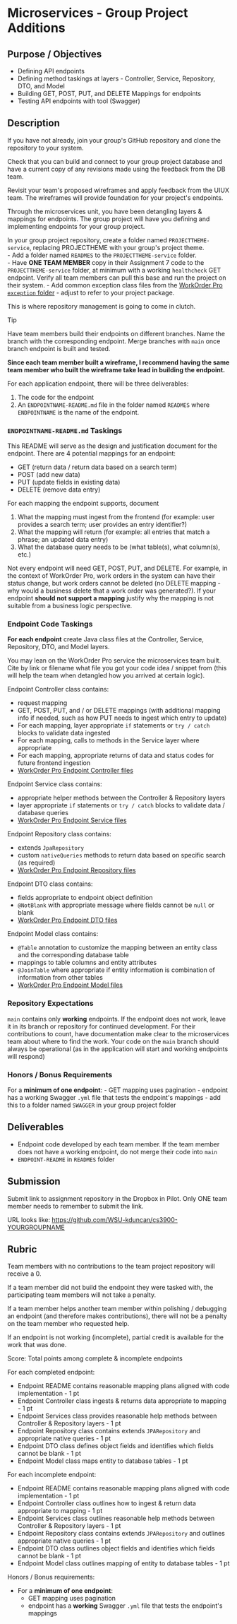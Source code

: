 # Microservices - Group Project Additions

## Purpose / Objectives

- Defining API endpoints
- Defining method taskings at layers - Controller, Service, Repository, DTO, and Model
- Building GET, POST, PUT, and DELETE Mappings for endpoints
- Testing API endpoints with tool (Swagger)

## Description

If you have not already, join your group's GitHub repository and clone the repository to your system.

Check that you can build and connect to your group project database and have a current copy of any revisions made using the feedback from the DB team.

Revisit your team's proposed wireframes and apply feedback from the UIUX team.  The wireframes will provide foundation for your project's endpoints.

Through the microservices unit, you have been detangling layers & mappings for endpoints.  The group project will have you defining and implementing endpoints for your group project.

In your group project repository, create a folder named `PROJECTTHEME-service`, replacing PROJECTHEME with your group's project theme.  
    - Add a folder named `READMES` to the `PROJECTTHEME-service` folder.  
    - Have **ONE TEAM MEMBER** copy in their Assignment 7 code to the `PROJECTTHEME-service` folder, at minimum with a working `healthcheck` GET endpoint.  Verify all team members can pull this base and run the project on their system.
    - Add common exception class files from the [WorkOrder Pro `exception` folder](https://github.com/pattonsgirl/CS3900-AppSoftwareDev/tree/main/Microservices/work-order-pro-service/src/main/java/com/wsu/workorderproservice/exception) - adjust to refer to your project package.

This is where repository management is going to come in clutch.
> [!TIP] 
> Have team members build their endpoints on different branches.  Name the branch with the corresponding endpoint.  Merge branches with `main` once branch endpoint is built and tested.

**Since each team member built a wireframe, I recommend having the same team member who built the wireframe take lead in building the endpoint.**

For each application endpoint, there will be three deliverables:
1. The code for the endpoint
2. An `ENDPOINTNAME-README.md` file in the folder named `READMES` where `ENDPOINTNAME` is the name of the endpoint.

### `ENDPOINTNAME-README.md` Taskings

This README will serve as the design and justification document for the endpoint.  There are 4 potential mappings for an endpoint:
- GET (return data / return data based on a search term)
- POST (add new data)
- PUT (update fields in existing data)
- DELETE (remove data entry)

For each mapping the endpoint supports, document 
1. What the mapping must ingest from the frontend (for example: user provides a search term; user provides an entry identifier?)
2. What the mapping will return (for example: all entries that match a phrase; an updated data entry)
3. What the database query needs to be (what table(s), what column(s), etc.)

Not every endpoint will need GET, POST, PUT, and DELETE.  For example, in the context of WorkOrder Pro, work orders in the system can have their status change, but work orders cannot be deleted (no DELETE mapping - why would a business delete that a work order was generated?).  If your endpoint **should not support a mapping** justify why the mapping is not suitable from a business logic perspective.

### Endpoint Code Taskings

**For each endpoint** create Java class files at the Controller, Service, Repository, DTO, and Model layers.

You may lean on the WorkOrder Pro service the microservices team built. Cite by link or filename what file you got your code idea / snippet from (this will help the team when detangled how you arrived at certain logic).

Endpoint Controller class contains:
- request mapping
- GET, POST, PUT, and / or DELETE mappings (with additional mapping info if needed, such as how PUT needs to ingest which entry to update)
- For each mapping, layer appropriate `if` statements or `try / catch` blocks to validate data ingested
- For each mapping, calls to methods in the Service layer where appropriate
- For each mapping, appropriate returns of data and status codes for future frontend ingestion
- [WorkOrder Pro Endpoint Controller files](https://github.com/pattonsgirl/CS3900-AppSoftwareDev/blob/main/Microservices/work-order-pro-service/src/main/java/com/wsu/workorderproservice/controller/) 

Endpoint Service class contains:
- appropriate helper methods between the Controller & Repository layers
- layer appropriate `if` statements or `try / catch` blocks to validate data / database queries
- [WorkOrder Pro Endpoint Service files](https://github.com/pattonsgirl/CS3900-AppSoftwareDev/tree/main/Microservices/work-order-pro-service/src/main/java/com/wsu/workorderproservice/service)

Endpoint Repository class contains:
- extends `JpaRepository`
- custom `nativeQueries` methods to return data based on specific search (as required)
- [WorkOrder Pro Endpoint Repository files](https://github.com/pattonsgirl/CS3900-AppSoftwareDev/tree/main/Microservices/work-order-pro-service/src/main/java/com/wsu/workorderproservice/repository)

Endpoint DTO class contains:
- fields appropriate to endpoint object definition
- `@NotBlank` with appropriate message where fields cannot be `null` or blank
- [WorkOrder Pro Endpoint DTO files](https://github.com/pattonsgirl/CS3900-AppSoftwareDev/tree/main/Microservices/work-order-pro-service/src/main/java/com/wsu/workorderproservice/dto)

Endpoint Model class contains:
- `@Table` annotation to customize the mapping between an entity class and the corresponding database table
- mappings to table columns and entity attributes
- `@JoinTable` where appropriate if entity information is combination of information from other tables
- [WorkOrder Pro Endpoint Model files](https://github.com/pattonsgirl/CS3900-AppSoftwareDev/tree/main/Microservices/work-order-pro-service/src/main/java/com/wsu/workorderproservice/model)

### Repository Expectations

`main` contains only **working** endpoints.  If the endpoint does not work, leave it in its branch or repository for continued development.  For their contributions to count, have documentation make clear to the microservices team about where to find the work.  Your code on the `main` branch should always be operational (as in the application will start and working endpoints will respond)

### Honors / Bonus Requirements

For a **minimum of one endpoint**:
    - GET mapping uses pagination
    - endpoint has a working Swagger `.yml` file that tests the endpoint's mappings
        - add this to a folder named `SWAGGER` in your group project folder

## Deliverables

- Endpoint code developed by each team member.  If the team member does not have a working endpoint, do not merge their code into `main`
- `ENDPOINT-README` in `READMES` folder

## Submission

Submit link to assignment repository in the Dropbox in Pilot.  Only ONE team member needs to remember to submit the link.

URL looks like: https://github.com/WSU-kduncan/cs3900-YOURGROUPNAME

## Rubric

Team members with no contributions to the team project repository will receive a 0.

If a team member did not build the endpoint they were tasked with, the participating team members will not take a penalty.

If a team member helps another team member within polishing / debugging an endpoint (and therefore makes contributions), there will not be a penalty on the team member who requested help.

If an endpoint is not working (incomplete), partial credit is available for the work that was done.

Score: Total points among complete & incomplete endpoints

For each completed endpoint:
- Endpoint README contains reasonable mapping plans aligned with code implementation - 1 pt
- Endpoint Controller class ingests & returns data appropriate to mapping - 1 pt
- Endpoint Services class provides reasonable help methods between Controller & Repository layers - 1 pt
- Endpoint Repository class contains extends `JPARepository` and appropriate native queries - 1 pt
- Endpoint DTO class defines object fields and identifies which fields cannot be blank - 1 pt
- Endpoint Model class maps entity to database tables - 1 pt

For each incomplete endpoint:
- Endpoint README contains reasonable mapping plans aligned with code implementation - 1 pt
- Endpoint Controller class outlines how to ingest & return data appropriate to mapping - 1 pt
- Endpoint Services class outlines reasonable help methods between Controller & Repository layers - 1 pt
- Endpoint Repository class contains extends `JPARepository` and outlines appropriate native queries - 1 pt
- Endpoint DTO class outlines object fields and identifies which fields cannot be blank - 1 pt
- Endpoint Model class outlines mapping of entity to database tables - 1 pt

Honors / Bonus requirements:
- For a **minimum of one endpoint**:
    - GET mapping uses pagination
    - endpoint has a **working** Swagger `.yml` file that tests the endpoint's mappings





